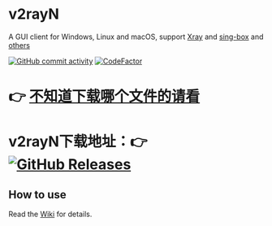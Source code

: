 # v2rayN
A GUI client for Windows, Linux and macOS, support [Xray](https://github.com/XTLS/Xray-core) and [sing-box](https://github.com/SagerNet/sing-box/releases) and [others](https://github.com/2dust/v2rayN/wiki/List-of-supported-cores)


[![GitHub commit activity](https://img.shields.io/github/commit-activity/m/2dust/v2rayN)](https://github.com/2dust/v2rayN/commits/master)
[![CodeFactor](https://www.codefactor.io/repository/github/2dust/v2rayn/badge)](https://www.codefactor.io/repository/github/2dust/v2rayn)
# 👉 [不知道下载哪个文件的请看](https://github.com/2dust/v2rayN/wiki/Release-files-introduction)
# v2rayN下载地址：👉 [![GitHub Releases](https://img.shields.io/github/downloads/2dust/v2rayN/latest/total?logo=github)](https://github.com/2dust/v2rayN/releases)



## How to use

Read the [Wiki](https://github.com/2dust/v2rayN/wiki) for details.

